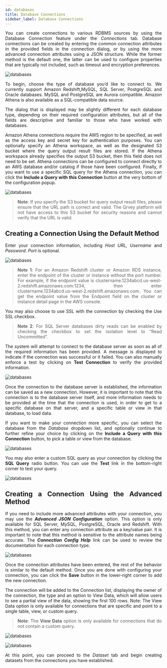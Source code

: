 ```yaml
---
id: databases
title: Database Connections
sidebar_label: Database Connections
---
```


<div style="text-align: justify">

You can create connections to various RDBMS sources by using the Database Connection feature under the *Connections* tab. Database connections can be created by entering the common connection attributes in the provided fields in the connection dialog, or by using the more advanced connection attributes using a JSON structure. While the former method is the default one, the latter can be used to configure properties that are typically not included, such as timeout and encryption preferences.

![databases](https://s3.amazonaws.com/cdn.qrvey.com/documentation_assets/ui-docs/datasets/3.4.2.2_databases/1connections.png#thumbnail) 
 
To begin, choose the type of database you’d like to connect to. We currently support Amazon Redshift,MySQL, SQL Server, PostgreSQL and Oracle databases. MySQL and PostgreSQL are Aurora compatible. Amazon Athena is also available as a SQL-compatible data source.

The dialog that is displayed may be slightly different for each database type, depending on their required configuration attributes, but all of the fields are descriptive and familiar to those who have worked with databases. 


Amazon Athena connections require the AWS region to be specified, as well as the access key and secret key for authentication purposes.  You can optionally specify an Athena workspace, as well as the designated S3 bucket where the query output result files are stored.  If the Athena workspace already specifies the output S3 bucket, then this field does not need to be set.  Athena connections can be configured to connect directly to an AWS database and/or catalog if those have been configured.  Finally, if you want to use a specific SQL query for the Athena connection, you can click the **Include a Query with this Connection** button at the very bottom of the configuration popup.

![databases](https://s3.amazonaws.com/cdn.qrvey.com/documentation_assets/ui-docs/datasets/3.4.2.2_databases/2connections.png#thumbnail) 

> **Note**:  If you specify the S3 bucket for query output result files, please ensure that the URL path is correct and valid.  The Qrvey platform will not have access to this S3 bucket for security reasons and cannot verify that the URL is valid.


## Creating a Connection Using the Default Method


Enter your connection information, including *Host URL, Username* and *Password*. *Port* is optional. 

![databases](https://s3.amazonaws.com/cdn.qrvey.com/documentation_assets/ui-docs/datasets/3.4.2.2_databases/database2.png#thumbnail) 



>**Note 1**: For an Amazon Redshift cluster or Amazon RDS instance, enter the endpoint of the cluster or instance without the port number. For example, if the endpoint value is clustername.1234abcd.us-west-2.redshift.amazonaws.com:1234, then enter clustername.1234abcd.us-west-2.redshift.amazonaws.com. You can get the endpoint value from the Endpoint field on the cluster or instance detail page in the AWS console.

You may also choose to use SSL with the connection by checking the Use SSL checkbox.

>**Note 2**: For SQL Server databases dirty reads can be enabled by checking the checkbox to set the isolation level to “Read Uncommitted”. 


The system will attempt to connect to the database server as soon as all of the required information has been provided. A message is displayed to indicate if the connection was successful or it failed. You can also manually enforce a test by clicking on **Test Connection** to verify the provided information.


![databases](https://s3.amazonaws.com/cdn.qrvey.com/documentation_assets/ui-docs/datasets/3.4.2.2_databases/connections3.png#thumbnail)

Once the connection to the database server is established, the information can be saved as a new connection. However, it is important to note that this connection is to the database server itself, and more information needs to be provided at the time that the connection is used, in order to get to a specific database on that server, and a specific table or view in that database, to load data.

If you want to make your connection more specific, you can select the database from the *Database* dropdown list, and optionally continue to further refine your choice by clicking on the **Include a Query with this Connection** button, to pick a table or view from the database.

![databases](https://s3.amazonaws.com/cdn.qrvey.com/documentation_assets/ui-docs/datasets/3.4.2.2_databases/database4.png#thumbnail)

You may also enter a custom SQL query as your connection by clicking the **SQL Query** radio button. You can use the **Test** link in the bottom-right corner to test your query. 

![databases](https://s3.amazonaws.com/cdn.qrvey.com/documentation_assets/ui-docs/datasets/3.4.2.2_databases/database5.png#thumbnail)

## Creating a Connection Using the Advanced Method
If you need to include more advanced attributes with your connection, you may use the _**Advanced JSON Configuration**_ option. This option is only available for SQL Server, MySQL, PostgreSQL, Oracle and Redshift. With this method, you can enter any connection attribute as a key/value pair. It is important to note that this method is sensitive to the attribute names being accurate. The _**Connection Config Help**_ link can be used to review the documentation for each connection type.

![databases](https://s3.amazonaws.com/cdn.qrvey.com/documentation_assets/ui-docs/datasets/3.4.2.2_databases/connections4.png#thumbnail)

Once the connection attributes have been entered, the rest of the behavior is similar to the default method.
Once you are done with configuring your connection, you can click the **Save** button in the lower-right corner to add the new connection.

The connection will be added to the Connection list, displaying the owner of the connection, the type and an option to View Data, which will allow users to see a partial view of the data, showing the first 100 rows. 
Note: The View Data option is only available for connections that are specific and point to a single table, view, or custom query.

>**Note**: The **View Data** option is only available for connections that do not contain a custom query.

![databases](https://s3.amazonaws.com/cdn.qrvey.com/documentation_assets/ui-docs/datasets/3.4.2.2_databases/7_databasesV2.png#thumbnail)

![databases](https://s3.amazonaws.com/cdn.qrvey.com/documentation_assets/ui-docs/datasets/3.4.2.2_databases/8_databasesV2.png#thumbnail)

At this point, you can proceed to the *Dataset* tab and begin creating datasets from the connections you have established. 












